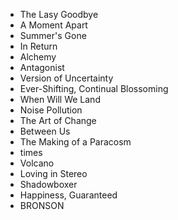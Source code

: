 - The Lasy Goodbye
- A Moment Apart
- Summer's Gone
- In Return
- Alchemy
- Antagonist
- Version of Uncertainty
- Ever-Shifting, Continual Blossoming
- When Will We Land
- Noise Pollution
- The Art of Change
- Between Us
- The Making of a Paracosm
- times
- Volcano
- Loving in Stereo
- Shadowboxer
- Happiness, Guaranteed
- BRONSON